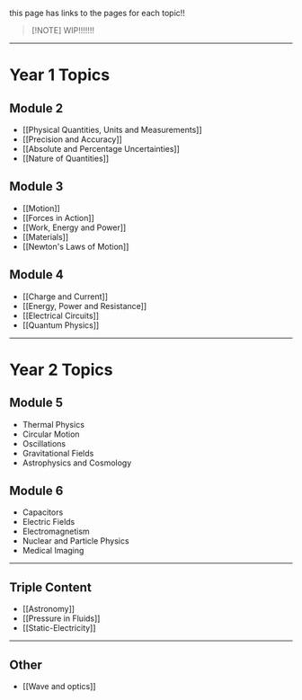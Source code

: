 this page has links to the pages for each topic!! 

> [!NOTE] WIP!!!!!!!


---
# Year 1 Topics
## Module 2
- [[Physical Quantities, Units and Measurements]]
- [[Precision and Accuracy]]
- [[Absolute and Percentage Uncertainties]]
- [[Nature of Quantities]]
## Module 3
- [[Motion]]
- [[Forces in Action]]
- [[Work, Energy and Power]]
- [[Materials]]
- [[Newton's Laws of Motion]]
## Module 4
- [[Charge and Current]]
- [[Energy, Power and Resistance]]
- [[Electrical Circuits]]
- [[Quantum Physics]]
---
# Year 2 Topics
## Module 5
- Thermal Physics
- Circular Motion
- Oscillations
- Gravitational Fields
- Astrophysics and Cosmology
## Module 6
- Capacitors
- Electric Fields
- Electromagnetism
- Nuclear and Particle Physics
- Medical Imaging

___
## Triple Content
- [[Astronomy]]
- [[Pressure in Fluids]]
- [[Static-Electricity]]

___
## Other
- [[Wave and optics]]